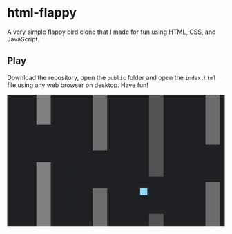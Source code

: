 # html-flappy
A very simple flappy bird clone that I made for fun using HTML, CSS, and JavaScript.

## Play
Download the repository, open the `public` folder and open the `index.html` file using any web browser on desktop. Have fun!

![](https://github.com/for-loop9/html-flappy/blob/master/shot.png?raw=true)

